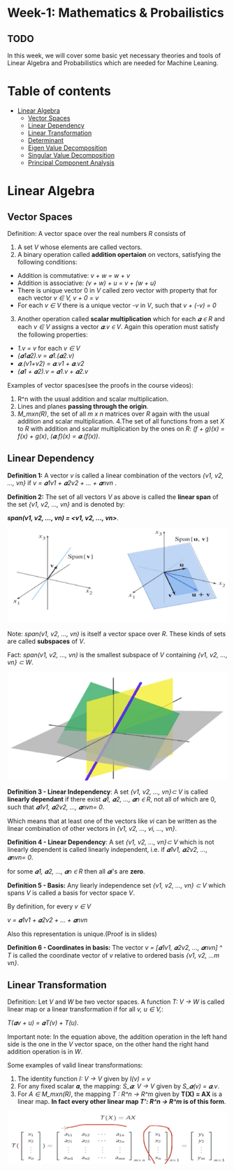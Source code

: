 # Week-1: Mathematics & Probailistics


## TODO

In this week, we will cover some basic yet necessary theories and tools of Linear Algebra and Probabilistics which are needed for Machine Leaning.

Table of contents
==============

<!--ts-->
   * [Linear Algebra](#linear-Algebra)
      * [Vector Spaces](#vector-spaces)
      * [Linear Dependency](#linear-dependency)
      * [Linear Transformation](#linear-transformation)
      * [Determinant](#determinant)
      * [Eigen Value Decomposition](#eigen-value-decomposition)
      * [Singular Value Decomposition](#singular-value-decompostion)
      * [Principal Component Analysis](#principal-component-analysis)
<!--te-->

Linear Algebra
==============
Vector Spaces
--------------

Definition: A vector space over the real numbers *R* consists of 
1. A set *V* whose elements are called vectors.
2. A binary operation called **addition opertaion** on vectors, satisfying the following conditions:
- Addition is commutative: *v + w = w + v*
- Addition is associative: *(v + w) + u = v + (w + u)*
- There is unique vector 0 in *V* called zero vector with property that for each vector *v ∈ V, v + 0 = v*
- For each *v ∈ V* there is a unique vector *-v* in *V*, such that *v + (-v) = 0* 

3. Another operation called **scalar multiplication** which for each *𝜶 ∈ R* and each *v ∈ V* assigns a vector *𝜶.v ∈ V*. Again this operation must satisfy the following properties:
- *1.v = v* for each *v ∈ V*
- *(𝜶1𝜶2).v = 𝜶1.(𝜶2.v)*
- *𝜶.(v1+v2) = 𝜶.v1 + 𝜶.v2*
- *(𝜶1 + 𝜶2).v = 𝜶1.v + 𝜶2.v*

Examples of vector spaces(see the proofs in the course videos):

1. R^n with the usual addition and scalar multiplication.
2. Lines and planes **passing through the origin**.
3. *M_mxn(R)*, the set of all *m x n* matrices over *R* again with the usual addition and scalar multiplication.
4.The set of all functions from a set *X* to *R* with addition and scalar multiplication by the    ones on *R*: 
*(f + g)(x) = f(x) + g(x)*, *(𝜶.f)(x) = 𝜶.(f(x))*.

Linear Dependency
--------------
**Definition 1:** A vector *v* is called a linear combination of the vectors *{v1, v2, ..., vn}* if *v = 𝜶1v1 + 𝜶2v2 + ... + 𝜶nvn* .

**Definition 2:** The set of all vectors *V* as above is called the **linear span** of the set *{v1, v2, ..., vn}* and is denoted by: 

***span(v1, v2, ..., vn) = <v1, v2, ..., vn>***.

![](https://github.com/mohammadhashemii/ML-RahnemaCollege/blob/master/Week-1/images/0_span.png)

Note: *span(v1, v2, ..., vn)* is itself a vector space over *R*. These kinds of sets are called **subspaces** of *V*.

Fact: *span(v1, v2, ..., vn)* is the smallest subspace of *V* containing *{v1, v2, ..., vn} ⊂ W*.

![](https://github.com/mohammadhashemii/ML-RahnemaCollege/blob/master/Week-1/images/1_span2.png)

**Definition 3 - Linear Independency**: A set *{v1, v2, ..., vn}⊂ V* is called **linearly dependant** if there exist *𝜶1, 𝜶2, ..., 𝜶n ∈ R*, not all of which are 0, such that *𝜶1v1, 𝜶2v2, ..., 𝜶nvn= 0*.

Which means that at least one of the vectors like *vi* can be written as the linear combination of other vectors in *{v1, v2, ..., vi, ..., vn}*.

**Definition 4 - Linear Dependency**: A set *{v1, v2, ..., vn}⊂ V* which is not linearly dependent is called linearly independent, i.e. if *𝜶1v1, 𝜶2v2, ..., 𝜶nvn= 0*.

for some *𝜶1, 𝜶2, ..., 𝜶n ∈ R* then all *𝜶i*'s are **zero**.

**Definition 5 - Basis:** Any liearly independence set *{v1, v2, ..., vn} ⊂ V* which spans *V* is called a basis for vector space *V*.

By definition, for every *v ∈ V*

*v = 𝜶1v1 + 𝜶2v2 + ... + 𝜶nvn*

Also this representation is unique.(Proof is in slides)

**Definition 6 - Coordinates in basis:** The vector *v = [𝜶1v1, 𝜶2v2, ..., 𝜶nvn] ^ T* is called the coordinate vector of *v* relative to ordered basis *{v1, v2, ...m vn}*.

Linear Transformation
--------------

Definition: Let *V* and *W* be two vector spaces. A function *T: V -> W* is called linear map or a linear transformation if for all *v, u ∈ V,*:

*T(𝜶v + u) = 𝜶T(v) + T(u)*.

Important note: In the equation above, the addition operation in the left hand side is the one in the *V* vector space, on the other hand the right hand addition operation is in *W*.

Some examples of valid linear transformations:

1. The identity function *I: V -> V* given by *I(v) = v*
2. For any fixed scalar 𝜶, the mapping: *S_𝜶: V -> V* given by *S_𝜶(v) = 𝜶.v*.
3. For *A ∈ M_mxn(R)*, the mapping *T : R^n -> R^m* given by **T(X) = AX** is a linear map. **In fact every other linear map *T': R^n -> R^m* is of this form**.

![](https://github.com/mohammadhashemii/ML-RahnemaCollege/blob/master/Week-1/images/4_linear-transformation.png)